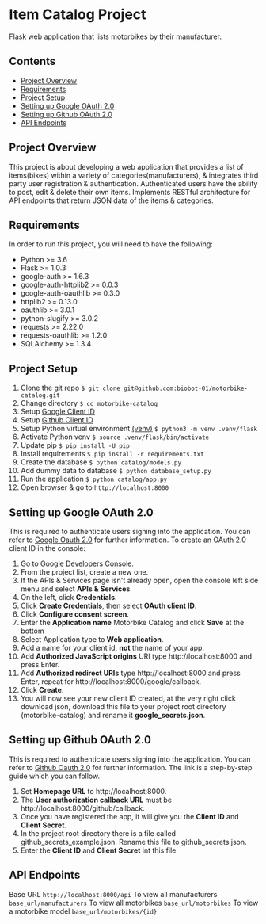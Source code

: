 # Item Catalog Project
Flask web application that lists motorbikes by their manufacturer.

## Contents
* [Project Overview](#project-overview)
* [Requirements](#requirements)
* [Project Setup](#project-setup)
* [Setting up Google OAuth 2.0](#setting-up-google-oauth-20)
* [Setting up Github OAuth 2.0](#setting-up-github-oauth-20)
* [API Endpoints](#api-endpoints)

## Project Overview
This project is about developing a web application that provides a list of items(bikes) within a variety of categories(manufacturers), & integrates third party user registration & authentication.
Authenticated users have the ability to post, edit & delete their own items.
Implements RESTful architecture for API endpoints that return JSON data of the items & categories.

## Requirements
In order to run this project, you will need to have the following:
* Python >= 3.6
* Flask >= 1.0.3
* google-auth >= 1.6.3
* google-auth-httplib2 >= 0.0.3
* google-auth-oauthlib >= 0.3.0
* httplib2 >= 0.13.0
* oauthlib >= 3.0.1
* python-slugify >= 3.0.2
* requests >= 2.22.0
* requests-oauthlib >= 1.2.0
* SQLAlchemy >= 1.3.4

## Project Setup
1. Clone the git repo `$ git clone git@github.com:biobot-01/motorbike-catalog.git`
1. Change directory `$ cd motorbike-catalog`
1. Setup [Google Client ID](#setting-up-google-oauth-20)
1. Setup [Github Client ID](#setting-up-github-oauth-20)
1. Setup Python virtual environment [(venv)](https://docs.python.org/3.6/library/venv.html) `$ python3 -m venv .venv/flask`
1. Activate Python venv `$ source .venv/flask/bin/activate`
1. Update pip `$ pip install -U pip`
1. Install requirements `$ pip install -r requirements.txt`
1. Create the database `$ python catalog/models.py`
1. Add dummy data to database `$ python database_setup.py`
1. Run the application `$ python catalog/app.py`
1. Open browser & go to `http://localhost:8000`

## Setting up Google OAuth 2.0
This is required to authenticate users signing into the application. You can refer to [Google Oauth 2.0](https://developers.google.com/identity/protocols/OAuth2) for further information.
To create an OAuth 2.0 client ID in the console:
1. Go to [Google Developers Console](https://console.developers.google.com).
1. From the project list, create a new one.
1. If the APIs & Services page isn't already open, open the console left side menu and select __APIs & Services__.
1. On the left, click __Credentials__.
1. Click __Create Credentials__, then select __OAuth client ID__.
1. Click __Configure consent screen__.
1. Enter the __Application name__ Motorbike Catalog and click __Save__ at the bottom
1. Select Application type to __Web application__.
1. Add a name for your client id, __not__ the name of your app.
1. Add __Authorized JavaScript origins__ URI type http://localhost:8000 and press Enter.
1. Add __Authorized redirect URIs__ type http://localhost:8000 and press Enter, repeat for http://localhost:8000/google/callback.
1. Click __Create__.
1. You will now see your new client ID created, at the very right click download json, download this file to your project root directory (motorbike-catalog) and rename it __google_secrets.json__.

## Setting up Github OAuth 2.0
This is required to authenticate users signing into the application. You can refer to [Github Oauth 2.0](https://developer.github.com/apps/building-oauth-apps/creating-an-oauth-app/) for further information.
The link is a step-by-step guide which you can follow.
1. Set __Homepage URL__ to http://localhost:8000.
1. The __User authorization callback URL__ must be http://localhost:8000/github/callback.
1. Once you have registered the app, it will give you the __Client ID__ and __Client Secret__.
1. In the project root directory there is a file called github_secrets_example.json. Rename this file to github_secrets.json.
1. Enter the __Client ID__ and __Client Secret__ int this file.

## API Endpoints
Base URL `http://localhost:8000/api`
To view all manufacturers `base_url/manufacturers`
To view all motorbikes `base_url/motorbikes`
To view a motorbike model `base_url/motorbikes/{id}`
